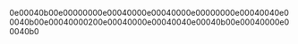 0e00040b00e00000000e00040000e00040000e00000000e00040040e00040b00e00040000200e00040000e00040040e00040b00e00040000e00040b0
